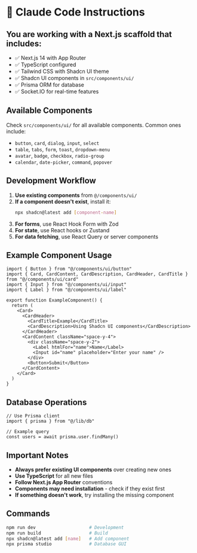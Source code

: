 # 🚀 Claude Code Instructions

## You are working with a Next.js scaffold that includes:

- ✅ Next.js 14 with App Router
- ✅ TypeScript configured
- ✅ Tailwind CSS with Shadcn UI theme
- ✅ Shadcn UI components in `src/components/ui/`
- ✅ Prisma ORM for database
- ✅ Socket.IO for real-time features

## Available Components

Check `src/components/ui/` for all available components. Common ones include:

- `button`, `card`, `dialog`, `input`, `select`
- `table`, `tabs`, `form`, `toast`, `dropdown-menu`
- `avatar`, `badge`, `checkbox`, `radio-group`
- `calendar`, `date-picker`, `command`, `popover`

## Development Workflow

1. **Use existing components** from `@/components/ui/`
2. **If a component doesn't exist**, install it:
   ```bash
   npx shadcn@latest add [component-name]
   ```
3. **For forms**, use React Hook Form with Zod
4. **For state**, use React hooks or Zustand
5. **For data fetching**, use React Query or server components

## Example Component Usage

```tsx
import { Button } from "@/components/ui/button"
import { Card, CardContent, CardDescription, CardHeader, CardTitle } from "@/components/ui/card"
import { Input } from "@/components/ui/input"
import { Label } from "@/components/ui/label"

export function ExampleComponent() {
  return (
    <Card>
      <CardHeader>
        <CardTitle>Example</CardTitle>
        <CardDescription>Using Shadcn UI components</CardDescription>
      </CardHeader>
      <CardContent className="space-y-4">
        <div className="space-y-2">
          <Label htmlFor="name">Name</Label>
          <Input id="name" placeholder="Enter your name" />
        </div>
        <Button>Submit</Button>
      </CardContent>
    </Card>
  )
}
```

## Database Operations

```tsx
// Use Prisma client
import { prisma } from "@/lib/db"

// Example query
const users = await prisma.user.findMany()
```

## Important Notes

- **Always prefer existing UI components** over creating new ones
- **Use TypeScript** for all new files
- **Follow Next.js App Router** conventions
- **Components may need installation** - check if they exist first
- **If something doesn't work**, try installing the missing component

## Commands

```bash
npm run dev                    # Development
npm run build                  # Build
npx shadcn@latest add [name]   # Add component
npx prisma studio              # Database GUI
```